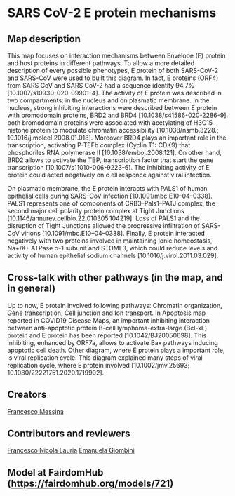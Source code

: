 # SARS CoV-2 E protein mechanisms

## Map description
This map focuses on interaction mechanisms between Envelope (E) protein and host proteins in different pathways. To allow a more detailed description of every possible phenotypes, E protein of both SARS-CoV-2 and SARS-CoV were used to built this diagram. In fact, E proteins (ORF4) from SARS CoV and SARS CoV-2 had a sequence identity 94.7% [10.1007/s10930-020-09901-4]. The activity of E protein was described in two compartments: in the nucleus and on  plasmatic membrane. In the nucleus, strong inhibiting interactions were described between E protein with bromodomain proteins, BRD2 and BRD4 [10.1038/s41586-020-2286-9]. both bromodomain proteins were associated with acetylating of H3C15 histone protein to modulate chromatin accessibility [10.1038/nsmb.3228.; 10.1016/j.molcel.2008.01.018]. Moreover BRD4 plays an important role in the transcription, activating P-TEFb complex (Cyclin T1: CDK9) that phosphoriles RNA polymerase II [10.1038/emboj.2008.121]. On other hand, BRD2 allows to activate the TBP, transcription factor that start the gene transcription [10.1007/s11010-006-9223-6]. The inhibiting activity of E protein could acted negatively on c ell responce against viral infection.

On plasmatic membrane, the E protein interacts with PALS1 of human epithelial cells during SARS-CoV infection [10.1091/mbc.E10–04–0338].  PALS1 represents one of components of CRB3–Pals1–PATJ complex, the second major cell polarity protein complex at Tight Junctions [10.1146/annurev.cellbio.22.010305.104219]. Loss of PALS1 and the disruption of Tight Junctions allowed the progressive infiltration of SARS-CoV virions [10.1091/mbc.E10–04–0338]. Finally, E protein interacted negatively with  two proteins involved in maintaining ionic homeostasis, Na+/K+ ATPase α-1 subunit and STOML3, which could reduce levels and activity of human epithelial sodium channels [10.1016/j.virol.2011.03.029].  

## Cross-talk with other pathways (in the map, and in general)
Up to now, E protein involved following pathways: Chromatin organization, Gene transcription, Cell junction and Ion transport. In Apoptosis map reported in COVID19 Disease Maps, an important inhibiting interaction between anti-apoptotic protein B-cell lymphoma-extra-large (Bcl-xL) protein and E protein has been reported [10.1042/BJ20050698]. This inhibiting, enhanced by ORF7a, allows to activate Bax pathways inducing apoptotic cell death. Other diagram, where E protein plays a important role, is viral replication cycle. This diagram explained many steps of viral replication cycle, where E protein involved [10.1002/jmv.25693; 10.1080/22221751.2020.1719902].

## Creators
[Francesco Messina](https://fairdomhub.org/people/1592)

## Contributors and reviewers
[Francesco Nicola Lauria](https://fairdomhub.org/people/1593)
[Emanuela Giombini](https://fairdomhub.org/people/1588)

## Model at FairdomHub (https://fairdomhub.org/models/721)
